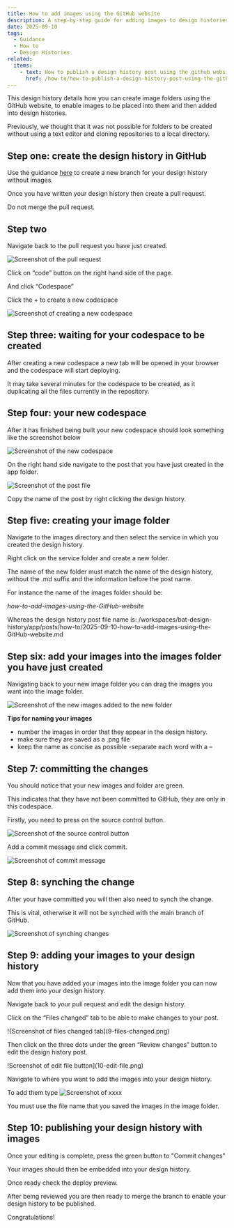 ```yaml
---
title: How to add images using the GitHub website
description: A step-by-step guide for adding images to design histories using the GitHub website
date: 2025-09-10
tags:
  - Guidance
  - How to
  - Design Histories
related:
  items:
    - text: How to publish a design history post using the github website
      href: /how-to/how-to-publish-a-design-history-post-using-the-github-website/
---
```


This design history details how you can create image folders using the GitHub website, to enable images to be placed into them and then added into design histories.

Previously, we thought that it was not possible for folders to be created without using a text editor and cloning repositories to a local directory.

## Step one: create the design history in GitHub

Use the guidance [here](/how-to/how-to-publish-a-design-history-post-using-the-github-website/) to create a new branch for your design history without images.

Once you have written your design history then create a pull request.

Do not merge the pull request.

## Step two

Navigate back to the pull request you have just created.

![Screenshot of the pull request](1-pull-request.png)

Click on “code” button on the right hand side of the page.

And click “Codespace”

Click the + to create a new codespace

![Screenshot of creating a new codespace](2-code-space.png)

## Step three: waiting for your codespace to be created

After creating a new codespace a new tab will be opened in your browser and the codespace will start deploying.

It may take several minutes for the codespace to be created, as it duplicating all the files currently in the repository.

## Step four: your new codespace

After it has finished being built your new codespace should look something like the screenshot below

![Screenshot of the new codespace](3-new-code-space.png)

On the right hand side navigate to the post that you have just created in the app folder.

![Screenshot of the post file](4-post.png)

Copy the name of the post by right clicking the design history.

## Step five: creating your image folder

Navigate to the images directory and then select the service in which you created the design history.

Right click on the service folder and create a new folder.

The name of the new folder must match the name of the design history, without the .md suffix and the information before the post name.

For instance the name of the images folder should be:

*how-to-add-images-using-the-GitHub-website*

Whereas the design history post file name is: /workspaces/bat-design-history/app/posts/how-to/2025-09-10-how-to-add-images-using-the-GitHub-website.md

## Step six: add your images into the images folder you have just created

Navigating back to your new image folder you can drag the images you want into the image folder.

![Screenshot of the new images added to the new folder](5-new-images-added.png)

**Tips for naming your images**

- number the images in order that they appear in the design history. 
- make sure they are saved as a .png file
- keep the name as concise as possible
-separate each word with a –

## Step 7: committing the changes

You should notice that your new images and folder are green.

This indicates that they have not been committed to GitHub, they are only in this codespace.

Firstly, you need to press on the source control button.

![Screenshot of the source control button]( 6-source-control.png)

Add a commit message and click commit.

![Screenshot of commit message](7-commit-message.png)

## Step 8: synching the change

After your have committed you will then also need to synch the change.

This is vital, otherwise it will not be synched with the main branch of GitHub.

![Screenshot of synching changes](8-sync-changes.png)

## Step 9: adding your images to your design history

Now that you have added your images into the image folder you can now add them into your design history.

Navigate back to your pull request and edit the design history.

Click on the “Files changed” tab to be able to make changes to your post.

!{Screenshot of files changed tab](9-files-changed.png)

Then click on the three dots under the green “Review changes” button to edit the design history post.

!Screenshot of edit file button](10-edit-file.png)

Navigate to where you want to add the images into your design history.

To add them type ![Screenshot of xxxx](file-name.png)

You must use the file name that you saved the images in the image folder.

## Step 10: publishing your design history with images

Once your editing is complete, press the green button to "Commit changes"

Your images should then be embedded into your design history.

Once ready check the deploy preview.

After being reviewed you are then ready to merge the branch to enable your design history to be published.

Congratulations!
